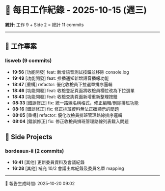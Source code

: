 # 📅 每日工作紀錄 - 2025-10-15 (週三)

**統計**: 工作 9 + Side 2 = 總計 11 commits

---

## 💼 工作專案

### lisweb (9 commits)

- **19:56** [功能開發] feat: 新增語音測試按鈕並移除 console.log
- **19:49** [功能開發] feat: 推播通知新增語音播報功能
- **18:47** [重構] refactor: 優化收檢員下拉選單排序邏輯
- **18:46** [功能開發] feat: 收檢登記頁面將收檢員欄位改為下拉選單
- **18:43** [功能開發] feat: 收檢查詢頁面新增重新整理按鈕
- **08:33** [錯誤修正] fix: 統一路線名稱格式，修正編輯/刪除排班功能
- **08:16** [錯誤修正] fix: 修正排班資料無法正確顯示的問題
- **08:05** [重構] refactor: 優化收檢員排班管理路線排序邏輯
- **08:04** [錯誤修正] fix: 修正收檢員排班管理路線列表載入問題

## 🎨 Side Projects

### bordeaux-ii (2 commits)

- **16:41** [其他] 更新委員資料及會議紀錄
- **16:28** [其他] 補充 10/2 會議出席紀錄及委員名單 mapping

---

📅 報告生成時間: 2025-10-20 09:02

